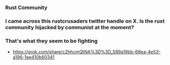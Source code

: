 ### Rust Community

### I came across this rustcrusaders twitter handle on X. Is the rust community hijacked by communist at the moment?
### That's what they seem to be fighting

- https://grok.com/share/c2hhcmQtNA%3D%3D_589a19bb-68ea-4e53-a196-1ee410b60341

